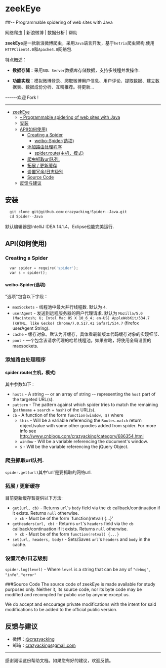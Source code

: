 # zeekEye
##-- Programmable spidering of web sites with Java

网络爬虫 | 新浪微博 | 数据分析 | 帮助

**zeekEye**是一款新浪微博爬虫，采用`Java`语言开发，基于`hetrix`爬虫架构,使用`HTTPClient4.0`和`Apache4.0`网络包.

特点概述：

- **数据存储**：采用`SQL Server`数据库存储数据，支持多线程并发操作.

- **功能实现**：模拟微博登录、爬取微博用户信息、用户评论、提取数据、建立数据表、数据成份分析、互粉推荐。待更新... 

------欢迎 Fork !

-------------------
<div><div class="toc"><div class="toc">
<ul>
<li><a href="#zeekeye">zeekEye</a><ul>
<li><a href="#programmable-spidering-of-web-sites-with-java">– Programmable spidering of web sites with Java</a></li>
<li><a href="#安装">安装</a></li>
<li><a href="#api如何使用">API(如何使用)</a><ul>
<li><a href="#creating-a-spider">Creating a Spider</a><ul>
<li><a href="#weibo-spider选项">weibo-Spider(选项)</a></li>
</ul>
</li>
<li><a href="#添加路由处理程序">添加路由处理程序</a><ul>
<li><a href="#spiderroute主机模式">spider.route(主机，模式)</a></li>
</ul>
</li>
<li><a href="#爬虫抓取url队列">爬虫抓取url队列.</a></li>
<li><a href="#拓展-更新缓存">拓展 / 更新缓存</a></li>
<li><a href="#设置冗余日志级别">设置冗余/日志级别</a></li>
<li><a href="#source-code">Source Code</a></li>
</ul>
</li>
<li><a href="#反馈与建议">反馈与建议</a></li>
</ul>
</li>
</ul>

## 安装

``` python
  git clone git@github.com:crazyacking/Spider--Java.git
  cd Spider--Java
```
默认编辑器是IntelliJ IDEA 14.1.4，Eclipse也能完美运行.
## API(如何使用)
### Creating a Spider
``` python
  var spider = require('spider');
  var s = spider();
```

#### weibo-Spider(选项)

"选项"包含以下字段：
* `maxSockets` - 线程池中最大并行线程数. 默认为 `4`.
* `userAgent` - 发送到远程服务器的用户代理请求. 默认为 `Mozilla/5.0 (Macintosh; U; Intel Mac OS X 10_6_4; en-US) AppleWebKit/534.7 (KHTML, like Gecko) Chrome/7.0.517.41 Safari/534.7` (firefox userAgent String).
* `cache` -  缓存对象。默认为非缓存，具体看最新版本代码缓存对象的实现细节.
* `pool` - 一个包含该请求代理的哈希线程池。如果省略，将使用全局设置的maxsockets.

### 添加路由处理程序

#### spider.route(主机，模式)
其中参数如下 :

* `hosts` - A string -- or an array of string -- representing the `host` part of the targeted URL(s).
* `pattern` - The pattern against which spider tries to match the remaining (`pathname` + `search` + `hash`) of the URL(s).
* `cb` - A function of the form `function(window, $)` where
  * `this` - Will be a variable referencing the `Routes.match` return object/value with some other goodies added from spider. For more info see http://www.cnblogs.com/crazyacking/category/686354.html
  * `window` - Will be a variable referencing the document's window.
  * `$` - Will be the variable referencing the jQuery Object.

### 爬虫抓取url队列.

`spider.get(url)`其中'url'是要抓取的网络url.

### 拓展 / 更新缓存

目前更新缓存暂提供以下方法:

* `get(url, cb)` - Returns `url`'s `body` field via the `cb` callback/continuation if it exists. Returns `null` otherwise.
  * `cb` - Must be of the form `function(retval) {...}'
* `getHeaders(url, cb)` - Returns `url`'s `headers` field via the `cb` callback/continuation if it exists. Returns `null` otherwise.
  * `cb` - Must be of the form `function(retval) {...}`
* `set(url, headers, body)` - Sets/Saves `url`'s `headers` and `body` in the cache.

### 设置冗余/日志级别
`spider.log(level)` - Where `level` is a string that can be any of `"debug"`, `"info"`, `"error"`

###Source Code
The source code of zeekEye is made available for study purposes only. Neither it, its source code, nor its byte code may be modified and recompiled for public use by anyone except us.

We do accept and encourage private modifications with the intent for said modifications to be added to the official public version.


## 反馈与建议
- 微博：[@crazyacking](http://weibo.com/u/3736544454)
- 邮箱：<crazyacking@gmail.com>

---------
感谢阅读这份帮助文档。如果您有好的建议，欢迎反馈。
